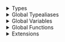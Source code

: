 <details>
<summary>Types</summary>

  - [Banner](./Banner)
  - [BannerCloseType](./BannerCloseType)
  - [BannerLandingType](./BannerLandingType)
  - [BannerPolicy](./BannerPolicy)
  - [BannerPolicyItemModel](./BannerPolicyItemModel)
  - [BannerPolicyItemModel.CodingKeys](./BannerPolicyItemModel.CodingKeys)
  - [BannerPolicyState](./BannerPolicyState)
  - [DefaultBannerPolicyItem](./DefaultBannerPolicyItem)
  - [DefaultBannerPolicyItem.Content](./DefaultBannerPolicyItem.Content)
  - [DefaultBannerView](./DefaultBannerView)
  - [Heap](./Heap)
  - [PopupBannerPolicyItem](./PopupBannerPolicyItem)
  - [PopupBannerPolicyItem.Content](./PopupBannerPolicyItem.Content)
  - [PopupBannerView](./PopupBannerView)
  - [PriorityQueue](./PriorityQueue)

</details>

<details>
<summary>Global Typealiases</summary>

  - [DefaultBannerPolicy](./DefaultBannerPolicy)
  - [LocalBannerPolicy](./LocalBannerPolicy)
  - [PopupBannerPolicy](./PopupBannerPolicy)

</details>

<details>
<summary>Global Variables</summary>

  - [dataSource](./dataSource)
  - [instance](./instance)
  - [landingPublisher](./landingPublisher)
  - [state](./state)

</details>

<details>
<summary>Global Functions</summary>

  - [buildDefaultBannerView(category:)](./buildDefaultBannerView\(category_\))
  - [fetch()](./fetch\(\))
  - [getBannerPolicy()](./getBannerPolicy\(\))
  - [start()](./start\(\))

</details>

<details>
<summary>Extensions</summary>

  - [PopupBannerPolicy](./PopupBannerPolicy)

</details>
